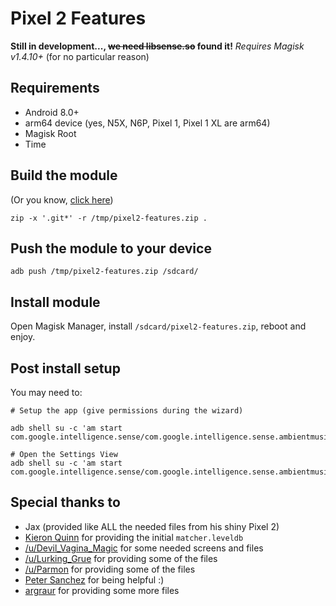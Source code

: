 # Pixel 2 Features

**Still in development..., ~~we need libsense.so~~ found it!**
*Requires Magisk v1.4.10+* (for no particular reason)

## Requirements
- Android 8.0+
- arm64 device (yes, N5X, N6P, Pixel 1, Pixel 1 XL are arm64)
- Magisk Root
- Time

## Build the module

(Or you know, [click here](https://ded1.denv.it/pixel2-features.zip))

```
zip -x '.git*' -r /tmp/pixel2-features.zip .
```

## Push the module to your device
```
adb push /tmp/pixel2-features.zip /sdcard/
```

## Install module

Open Magisk Manager, install `/sdcard/pixel2-features.zip`, reboot and enjoy.

## Post install setup

You may need to:  
```
# Setup the app (give permissions during the wizard)

adb shell su -c 'am start com.google.intelligence.sense/com.google.intelligence.sense.ambientmusic.AmbientMusicSetupWizardActivity'

# Open the Settings View
adb shell su -c 'am start com.google.intelligence.sense/com.google.intelligence.sense.ambientmusic.AmbientMusicSettingsActivity'
```


## Special thanks to
- Jax (provided like ALL the needed files from his shiny Pixel 2)
- [Kieron Quinn](https://twitter.com/Quinny898) for providing the initial `matcher.leveldb`
- [/u/Devil_Vagina_Magic](https://www.reddit.com/user/Devil_Vagina_Magic) for some needed screens and files
- [/u/Lurking_Grue](https://www.reddit.com/user/Lurking_Grue) for providing some of the files
- [/u/Parmon](https://www.reddit.com/user/Parmon) for providing some of the files
- [Peter Sanchez](https://twitter.com/PeterSanchez) for being helpful :)
- [argraur](https://github.com/argraur) for providing some more files
